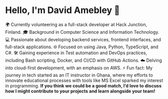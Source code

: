 
<!--

Here are some ideas to get you started:

- 🔭 I’m currently working on ...
- 🌱 I’m currently learning ...
- 👯 I’m looking to collaborate on ...
- 🤔 I’m looking for help with ...
- 💬 Ask me about ...
- 📫 How to reach me: ...
- 😄 Pronouns: ...
- ⚡ Fun fact: ...
-->
# Hello, I'm David Amebley 👋
🌍 Currently volunteering as a full-stack developer at Hack Junction, Finland.
🎓 Background in Computer Science and Information Technology.
💻 Passionate about developing backend services, frontend interfaces, and full-stack applications.
🌐 Focused on using Java, Python, TypeScript, and C#.
🛠 Gaining experience in Test automation and DevOps practices, including Bash scripting, Docker, and CI/CD with GitHub Actions.
☁️ Delving into cloud-first development, with an emphasis on AWS.
⚡ Fun fact: My journey in tech started as an IT instructor in Ghana, where my efforts to innovate educational processes with tools like MS Excel sparked my interest in programming.
<b>If you think we could be a good match, I’d love to discuss how I might contribute to your projects and learn alongside your team!</b>
<!-- I once taught IT in a Ghanaian junior high school and earned multiple Best Teacher awards. The switch to programming was inspired by my self-belief and encouragement from friends, especially after innovating with tools like MS Excel for tasks like exam result compilation and grade preparation.
-->
